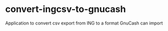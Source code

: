 # convert-ingcsv-to-gnucash
Application to convert csv export from ING to a format GnuCash can import

